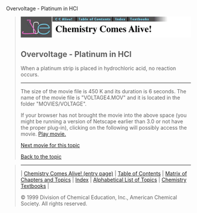 





 Overvoltage - Platinum in HCl
 



> ![Chemistry Comes Alive!](ccahead.gif)
> 
> 
> 
> 
> 
> 
> 
> 
> 
> ## Overvoltage - Platinum in HCl
> 
> 
> 
> 
> 
> 
> 
> 
>   
> 
> 
> 
> 
> 
>  When a platinum strip is placed in hydrochloric acid, no reaction
occurs.
>  
> 
> 
> 
> 
> 
> 
> 
> ---
> 
> 
>  The size of the movie file is 450 K and its duration is 6 seconds. 
The name of the movie file is "VOLTAGE4.MOV" 
and it is located in the folder "MOVIES/VOLTAGE".
>  
> 
> 
> 
>  If your browser has not brought the movie into the above space
(you might be running a version of Netscape earlier than 3.0 or
not have the proper plug-in), clicking on the following will
possibly access the movie.
>  [Play movie.](../../MOVIES/VOLTAGE/VOLTAGE4.MOV) 
> 
> 
> 
> 
> [Next movie for this topic](../../MVHTM/VOLTAGE/VOLTAGE8.HTM) 
> 
> 
> 
> 
> 
> 
> 
> [Back to the topic](../../MAIN/VOLTAGE/PAGE1.HTM)



> ---
> 
> 
>  |
>  [Chemistry Comes Alive! (entry page)](../../INDEX.HTM) 
>  |
>  [Table of Contents](../../CONTENTS.HTM) 
>  |
>  [Matrix of Chapters and Topics](../../MATRIX.HTM) 
>  |
>  [Index](../../WORDS.HTM) 
>  |
>  [Alphabetical List of Topics](../../ALPHATOP.HTM) 
>  |
>  [Chemistry Textbooks](../../BOOKS.HTM) 
>  |
>  
>  © 1999 Division of Chemical Education, Inc.,
American Chemical Society. All rights reserved.





